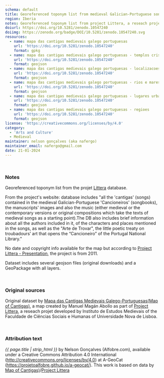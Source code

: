 ```yaml
---
schema: default
title: Georeferenced toponym list from medieval Galician-Portuguese songbooks
region: Iberia
notes: Georeferenced toponym list from project Littera, a reseach projet developed by Instituto de Estudos Medievais of the Faculdade de Ciências Sociais e Humanas of Universidade Nova de Lisboa.
doiurl: https://doi.org/10.5281/zenodo.10547240
doiimg: https://zenodo.org/badge/DOI/10.5281/zenodo.10547240.svg
resources:
  - name: mapa das cantigas medievais galego portuguesas
    url: 'https://doi.org/10.5281/zenodo.10547240'
    format: gpkg
  - name: mapa das cantigas medievais galego portuguesas - templos cristaos
    url: 'https://doi.org/10.5281/zenodo.10547240'
    format: geojson
  - name: mapa das cantigas medievais galego portuguesas - localizacoes
    url: 'https://doi.org/10.5281/zenodo.10547240'
    format: geojson
  - name: mapa das cantigas medievais galego portuguesas - rios e mares
    url: 'https://doi.org/10.5281/zenodo.10547240'
    format: geojson
  - name: mapa das cantigas medievais galego portuguesas - lugares urbanos
    url: 'https://doi.org/10.5281/zenodo.10547240'
    format: geojson
  - name: mapa das cantigas medievais galego portuguesas - regioes
    url: 'https://doi.org/10.5281/zenodo.10547240'
    format: geojson
license: 'https://creativecommons.org/licenses/by/4.0'
category:
  - 'Arts and Culture'
  - Medieval
maintainer: nelson gonçalves (aka nafergo)
maintainer_email: nafergo@gmail.com
date: 21-01-2024
---
```


<br>


### Notes
Georeferenced toponym list from the projet [Littera](https://cantigas.fcsh.unl.pt/) database.

From the project's website: database includes "all the 'cantigas' (songs) contained in the medieval Galician-Portuguese 'Cancioneiros' (songbooks), the manuscripts' images and also the music (either medieval or the contemporary versions or original compositions which take the texts of medieval songs as a starting point).The DB also includes brief information about all the authors included in it, of the characters and places mentioned in the songs, as well as the "Arte de Trovar", the little poetic treaty on troubadours’ art that opens the “Cancioneiro” of the Portugal National Library."

No date and copyright info available for the map but according to [Project Littera - Presentation](https://cantigas.fcsh.unl.pt/apresentacao.asp), the project is from 2011.

Dataset includes several geojson files (original downloads) and a GeoPackage with all layers.


<br />


### Original sources
Original dataset by [Mapa das Cantigas Medievais Galego-Portuguesas(Map of Cantigas)](http://u.osmfr.org/m/551707/), a map created by Manuel Magán Abollo as part of [Project Littera](https://cantigas.fcsh.unl.pt/), a reseach projet developed by Instituto de Estudos Medievais of the Faculdade de Ciências Sociais e Humanas of Universidade Nova de Lisboa.


<br />


### Attribution text
*{{ page.title | strip_html }}* by Nelson Gonçalves (Alfobre.com), available under a Creative Commons Attribution 4.0 International (http://creativecommons.org/licenses/by/4.0) at A-GeoCat (https://projetoalfobre.github.io/a-geocat/). This work is based on data by [Map of Cantigas)](http://u.osmfr.org/m/551707/)/[Project Littera](https://cantigas.fcsh.unl.pt/)
